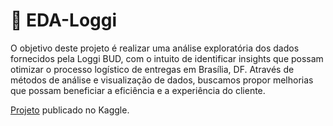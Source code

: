 # 🚚 EDA-Loggi

O objetivo deste projeto é realizar uma análise exploratória dos dados fornecidos pela Loggi BUD, com o intuito de identificar insights que possam otimizar o processo logístico de entregas em Brasília, DF. Através de métodos de análise e visualização de dados, buscamos propor melhorias que possam beneficiar a eficiência e a experiência do cliente.

[Projeto](https://www.kaggle.com/code/alissoncardoso/an-lise-explorat-ria-de-dados-loggi) publicado no Kaggle.
